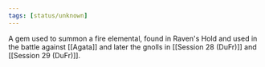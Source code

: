 ```yaml
---
tags: [status/unknown]
---
```


A gem used to summon a fire elemental, found in Raven's Hold and used in the battle against [[Agata]] and later the gnolls in [[Session 28 (DuFr)]] and [[Session 29 (DuFr)]]. 